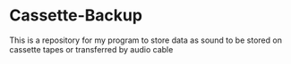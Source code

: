 # Cassette-Backup
This is a repository for my program to store data as sound to be stored on cassette tapes or transferred by audio cable
